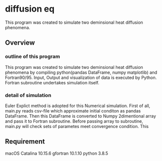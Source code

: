 # diffusion eq
This program was created to simulate two deminsional heat diffusion phenomena.

## Overview
### outline of this program
This program was created to simulate two deminsional heat diffusion phenomena by compiling python(pandas DataFrame, numpy matplotlib) and Fortran90/95. Input, Output and visualization of data is executed by Python. Fortran subroutine undertakes simulation itself.  
### detail of simulation
Euler Explict method is adopted for this Numerical simulation. First of all, main.py reads csv-file which approximate initial conditon as pandas DataFrame. Then this DataFrame is converted to Numpy 2dimentional array and pass it to Fortran subroutine. Before passing array to subroutine, main.py will check sets of parametes meet convergence condition. This 

## Requirement
macOS Catalina 10.15.6
gfortran 10.1.10
python 3.8.5

